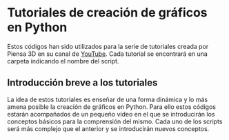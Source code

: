 # Tutoriales de creación de gráficos en Python
Estos códigos han sido utilizados para la serie de tutoriales creada por Piensa 3D en su canal de [YouTube](http://youtube.com/piensa3d). Cada tutorial se encontrará en una carpeta indicando el nombre del script.

## Introducción breve a los tutoriales
La idea de estos tutoriales es enseñar de una forma dinámica y lo más amena posible la creación de gráficos en Python. Para ello estos códigos estarán acompañados de un pequeño vídeo en el que se introducirán los conceptos básicos para la comprensión del mismo. Cada uno de los scripts será más complejo que el anterior y se introducirán nuevos conceptos.
